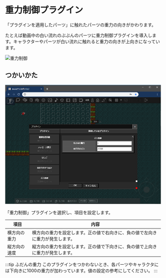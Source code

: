 # 重力制御プラグイン

「プラグインを適用したパーツ」に触れたパーツの重力の向きがかわります。

たとえば動画中の白い流れのぶぶんのパーツに重力制御プラグインを導入します。キャラクターやパーツが白い流れに触れると重力の向きが上向きになっています。

![重力制御](./images/gravity.gif)

## つかいかた

![プラグインの追加](./images/gravity_plugin.png)

「重力制御」プラグインを選択し、項目を設定します。

|項目|内容|
| --- | --- |
| 横方向の重力 | 横方向の重力を設定します。正の値で右向きに、負の値で左向きに重力が発生します。 |
| 縦方向の速度 | 縦方向の重力を設定します。正の値で下向きに、負の値で上向きに重力が発生します。 |

:::tip ふだんの重力
このプラグインをつかわないとき、各パーツやキャラクタには下向きに1000の重力が加わっています。値の設定の参考にしてください。
:::
